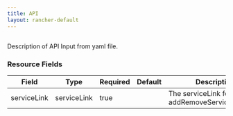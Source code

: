 ```yaml
---
title: API
layout: rancher-default
---
```


## <no value>

Description of API Input from yaml file. 
​​
### Resource Fields

Field | Type | Required | Default | Description
---|---|---|---|---
serviceLink | serviceLink | true | <no value> | The serviceLink for the addRemoveServiceLinkInput

